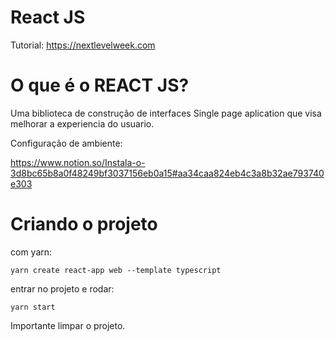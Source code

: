# React JS

Tutorial: https://nextlevelweek.com

# O que é o REACT JS?

Uma biblioteca de construção de interfaces Single page aplication que visa melhorar a experiencia do usuario.

Configuração de ambiente:

https://www.notion.so/Instala-o-3d8bc65b8a0f48249bf3037156eb0a15#aa34caa824eb4c3a8b32ae793740e303

# Criando o projeto

com yarn:

    yarn create react-app web --template typescript

entrar no projeto e rodar:

    yarn start

Importante limpar o projeto.

